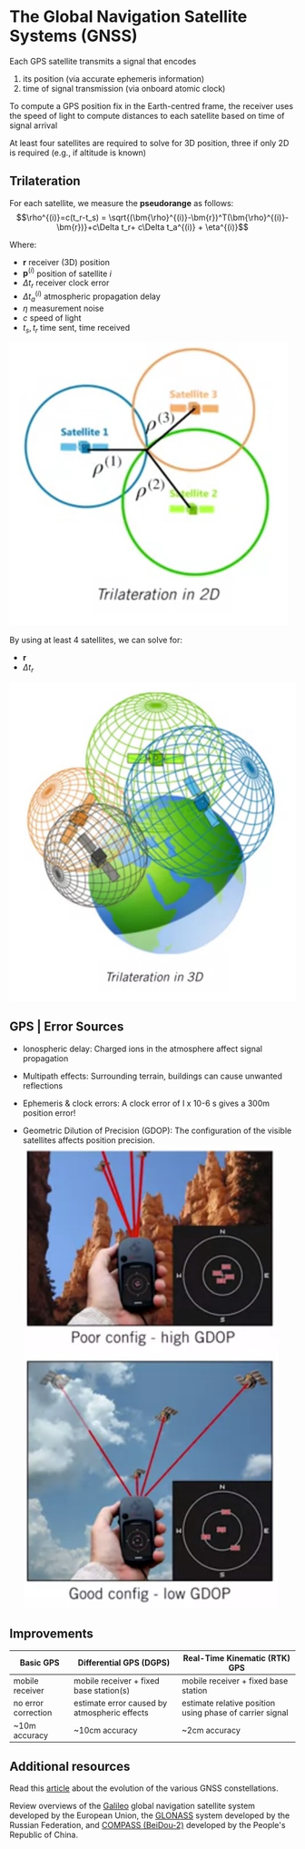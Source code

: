 # The Global Navigation Satellite Systems (GNSS)

Each GPS satellite transmits a signal that encodes

1. its position (via accurate ephemeris information)
2. time of signal transmission (via onboard atomic clock)

To compute a GPS position fix in the Earth-centred frame, the receiver uses the speed of light to compute distances to each satellite based on time of signal arrival

At least four satellites are required to solve for 3D position, three if only 2D is required
(e.g., if altitude is known)

## Trilateration

For each satellite, we measure the **pseudorange** as follows:
$$\rho^{(i)}=c(t_r-t_s) = \sqrt{(\bm{\rho}^{(i)}-\bm{r})^T(\bm{\rho}^{(i)}-\bm{r})}+c\Delta t_r+ c\Delta t_a^{(i)} + \eta^{(i)}$$

Where:

* $\bm{r}$ receiver (3D) position
* $\bm{p}^{(i)}$ position of satellite $i$
* $\Delta t_r$ receiver clock error
* $\Delta t_a^{(i)}$ atmospheric propagation delay
* $\eta$ measurement noise
* $c$ speed of light
* $t_s,t_r$ time sent, time received

![trilateration 2D](./trilateration%202D.jpg)

By using at least 4 satellites, we can solve for:

* $\bm{r}$
* $\Delta t_r$

![trilateration 3D](./trilateration%203D.jpg)

## GPS | Error Sources

* Ionospheric delay: Charged ions in the atmosphere affect signal propagation

* Multipath effects: Surrounding terrain, buildings can cause unwanted reflections

* Ephemeris & clock errors: A clock error of I x 10-6 s gives a 300m position error!

* Geometric Dilution of Precision (GDOP): The configuration of the visible satellites affects position precision.
![GDOP](./GDOP.jpg)

## Improvements

|Basic GPS|Differential GPS (DGPS)| Real-Time Kinematic (RTK) GPS|
|--|--|--|
|mobile receiver| mobile receiver + fixed base station(s)| mobile receiver + fixed base station|
|no error correction | estimate error caused by atmospheric effects| estimate relative position using phase of carrier signal|
|~10m accuracy | ~10cm accuracy| ~2cm accuracy|

## Additional resources

Read this [article](https://www.geospatialworld.net/article/global-navigation-satellite-system-gnss/) about the evolution of the various GNSS constellations.

Review overviews of the [Galileo](https://m.esa.int/Our_Activities/Navigation/Galileo/Galileo_satellites) global navigation satellite system developed by the European Union, the [GLONASS](https://gssc.esa.int/navipedia/index.php/GLONASS_General_Introduction) system developed by the Russian Federation, and [COMPASS (BeiDou-2)](https://en.wikipedia.org/wiki/BeiDou_Navigation_Satellite_System) developed by the People's Republic of China.
